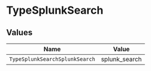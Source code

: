 # TypeSplunkSearch


## Values

| Name                           | Value                          |
| ------------------------------ | ------------------------------ |
| `TypeSplunkSearchSplunkSearch` | splunk_search                  |